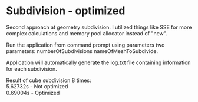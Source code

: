 # Subdivision - optimized

Second approach at geometry subdivision. I utilized things like SSE for more complex calculations and memory pool allocator instead of "new".

Run the application from command prompt using parameters two parameters: numberOfSubdivisions nameOfMeshToSubdivide.

Application will automatically generate the log.txt file containing information for each subdivision.

Result of cube subdivision 8 times:  
5.62732s - Not optimized  
0.69004s - Optimized
